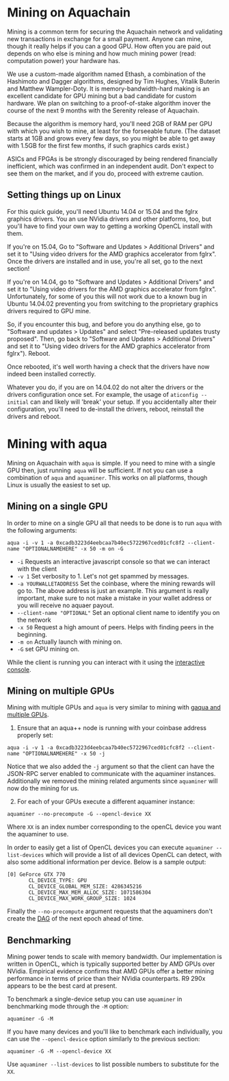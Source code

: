 # Mining on Aquachain

Mining is a common term for securing the Aquachain network and validating new transactions in exchange for a small payment. Anyone can mine, though it really helps if you can a good GPU. How often you are paid out depends on who else is mining and how much mining power (read: computation power) your hardware has.

We use a custom-made algorithm named Ethash, a combination of the Hashimoto and Dagger algorithms, designed by Tim Hughes, Vitalik Buterin and Matthew Wampler-Doty. It is memory-bandwidth-hard making is an excellent candidate for GPU mining but a bad candidate for custom hardware. We plan on switching to a proof-of-stake algorithm inover the course of the next 9 months with the Serenity release of Aquachain.

Because the algorithm is memory hard, you'll need 2GB of RAM per GPU with which you wish to mine, at least for the forseeable future. (The dataset starts at 1GB and grows every few days, so you might be able to get away with 1.5GB for the first few months, if such graphics cards exist.)

ASICs and FPGAs is be strongly discouraged by being rendered financially inefficient, which was confirmed in an independent audit. Don't expect to see them on the market, and if you do, proceed with extreme caution.

## Setting things up on Linux

For this quick guide, you'll need Ubuntu 14.04 or 15.04 and the fglrx graphics drivers. You an use NVidia drivers and other platforms, too, but you'll have to find your own way to getting a working OpenCL install with them.

If you're on 15.04, Go to "Software and Updates > Additional Drivers" and set it to "Using video drivers for the AMD graphics accelerator from fglrx". Once the drivers are installed and in use, you're all set, go to the next section!

If you're on 14.04, go to "Software and Updates > Additional Drivers" and set it to "Using video drivers for the AMD graphics accelerator from fglrx". Unfortunately, for some of you this will not work due to a known bug in Ubuntu 14.04.02 preventing you from switching to the proprietary graphics drivers required to GPU mine. 

So, if you encounter this bug, and before you do anything else, go to "Software and updates > Updates" and select "Pre-released updates trusty proposed". Then, go back to "Software and Updates > Additional Drivers" and set it to "Using video drivers for the AMD graphics accelerator from fglrx"). Reboot. 

Once rebooted, it's well worth having a check that the drivers have now indeed been installed correctly.

Whatever you do, if you are on 14.04.02 do not alter the drivers or the drivers configuration once set. For example, the usage of `aticonfig --initial` can and likely will 'break' your setup. If you accidentally alter their configuration, you'll need to de-install the drivers, reboot, reinstall the drivers and reboot. 

# Mining with aqua

Mining on Aquachain with `aqua` is simple. If you need to mine with a single GPU then, just running` aqua` will be sufficient. If not you can use a combination of `aqua` and `aquaminer`. This works on all platforms, though Linux is usually the easiest to set up.

## Mining on a single GPU

In order to mine on a single GPU all that needs to be done is to run `aqua` with the following arguments:

```
aqua -i -v 1 -a 0xcadb3223d4eebcaa7b40ec5722967ced01cfc8f2 --client-name "OPTIONALNAMEHERE" -x 50 -m on -G
```

- `-i` Requests an interactive javascript console so that we can interact with the client
- `-v 1` Set verbosity to 1. Let's not get spammed by messages.
- `-a YOURWALLETADDRESS` Set the coinbase, where the mining rewards will go to. The above address is just an example. This argument is really important, make sure to not make a mistake in your wallet address or you will receive no aquaer payout.
- `--client-name "OPTIONAL"` Set an optional client name to identify you on the network
- `-x 50` Request a high amount of peers. Helps with finding peers in the beginning.
- `-m on` Actually launch with mining on.
- `-G` set GPU mining on.

While the client is running you can interact with it using the [interactive console](interactive_console.md).

## Mining on multiple GPUs

Mining with multiple GPUs and `aqua` is very similar to mining with [gaqua and multiple GPUs](http://aquachain.gitbooks.io/frontier-guide/content/gpu.html#gpu-mining-with-aquaminer). 

1. Ensure that an aqua++ node is running with your coinbase address properly set:
 ```
 aqua -i -v 1 -a 0xcadb3223d4eebcaa7b40ec5722967ced01cfc8f2 --client-name "OPTIONALNAMEHERE" -x 50 -j
 ```
 Notice that we also added the `-j` argument so that the client can have the JSON-RPC server enabled to communicate with the aquaminer instances. Additionally we removed the mining related arguments since `aquaminer` will now do the mining for us.
 
2. For each of your GPUs execute a different aquaminer instance:
 ```
 aquaminer --no-precompute -G --opencl-device XX  
 ```
 Where `XX` is an index number corresponding to the openCL device you want the aquaminer to use. 
 
 In order to easily get a list of OpenCL devices you can execute `aquaminer --list-devices` which will
provide a list of all devices OpenCL can detect, with also some additional information per device. Below is a sample output:
 ```
 [0] GeForce GTX 770
        CL_DEVICE_TYPE: GPU
        CL_DEVICE_GLOBAL_MEM_SIZE: 4286345216
        CL_DEVICE_MAX_MEM_ALLOC_SIZE: 1071586304
        CL_DEVICE_MAX_WORK_GROUP_SIZE: 1024

 ```
 Finally the `--no-precompute` argument requests that the aquaminers don't create the [DAG](https://github.com/aquachain/wiki/wiki/Ethash-DAG) of the next epoch ahead of time.
 
## Benchmarking

Mining power tends to scale with memory bandwidth. Our implementation is written in OpenCL, which is typically supported better by AMD GPUs over NVidia. Empirical evidence confirms that AMD GPUs offer a better mining performance in terms of price than their NVidia counterparts. R9 290x appears to be the best card at present. 

To benchmark a single-device setup you can use `aquaminer` in benchmarking mode through the `-M` option:

```
aquaminer -G -M
```

If you have many devices and you'll like to benchmark each individually, you can use the `--opencl-device` option similarly to the previous section:

```
aquaminer -G -M --opencl-device XX
```
Use `aquaminer --list-devices` to list possible numbers to substitute for the `XX`.
